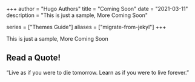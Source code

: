 +++
author = "Hugo Authors"
title = "Coming Soon"
date = "2021-03-11"
description = "This is just a sample, More Coming Soon"

series = ["Themes Guide"]
aliases = ["migrate-from-jekyl"]
+++

This is just a sample, More Coming Soon

## Read a Quote!

“Live as if you were to die tomorrow. Learn as if you were to live forever.”
